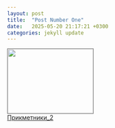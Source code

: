 ```yaml
---
layout: post
title:  "Post Number One"
date:   2025-05-20 21:17:21 +0300
categories: jekyll update
---
```

<a target="_blank" href="https://wordwall.net/play/94270/273/358?ref=embed-image"><img src="https://screens.cdn.wordwall.net/200/6be83ece6363410fb2c36f3a55435051_0" width="200" height="150" style="border:1px solid grey;display:block" /><span>Прикметники_2</span></a>
